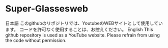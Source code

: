 # Super-Glassesweb
日本語
このgithubのリポジトリでは、YoutubeのWEBサイトとして使用しています。
コードを許可なく使用することは、お控えください。
English
This github repository is used as a YouTube website.
Please refrain from using the code without permission.
